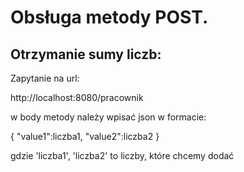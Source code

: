 
# Obsługa metody POST.


## Otrzymanie sumy liczb:

Zapytanie na url:

http://localhost:8080/pracownik

w body metody należy wpisać json w formacie:

{
"value1":liczba1,
"value2":liczba2
}

gdzie 'liczba1', 'liczba2' to liczby, które chcemy dodać



